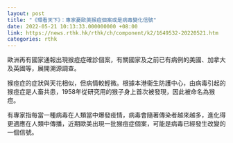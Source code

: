 ```yaml
---
layout: post
title: "《環看天下》：專家憂歐美猴痘個案或是病毒變化信號"
date: 2022-05-21 10:13:33.000000000 +08:00
link: https://news.rthk.hk/rthk/ch/component/k2/1649532-20220521.htm
categories: rthk
---
```


歐洲再有國家通報出現猴痘症確診個案，有關國家及之前已有病例的美國、加拿大及英國等，展開溯源調查。

猴痘症的症狀與天花相似，但病情較輕微。根據本港衞生防護中心，由病毒引起的猴痘症是人畜共患，1958年從研究用的猴子身上首次被發現，因此被命名為猴痘。

有專家指每當一種病毒在人類當中爆發疫情，病毒會隨著傳染者越來越多，進化得更適應在人類中傳播，近期歐美出現一批猴痘症個案，可能是病毒已經發生改變的一個信號。
